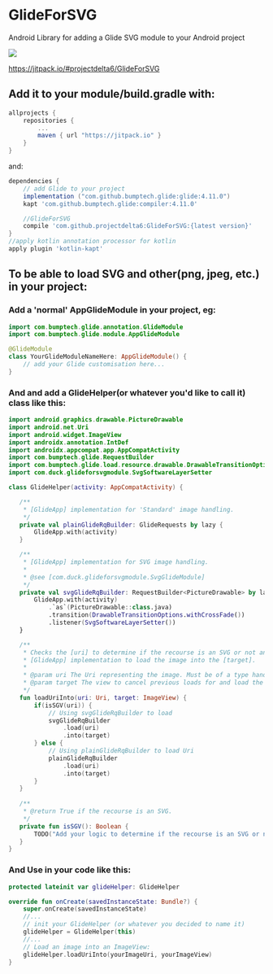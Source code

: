 # GlideForSVG

Android Library for adding a Glide SVG module to your Android project

[![](https://jitpack.io/v/projectdelta6/GlideForSVG.svg)](https://jitpack.io/#projectdelta6/GlideForSVG)

https://jitpack.io/#projectdelta6/GlideForSVG

## Add it to your module/build.gradle with:
```gradle
allprojects {
    repositories {
        ...
        maven { url "https://jitpack.io" }
    }
}
```
and:

```gradle
dependencies {
    // add Glide to your project
    implementation ("com.github.bumptech.glide:glide:4.11.0")
    kapt 'com.github.bumptech.glide:compiler:4.11.0'

    //GlideForSVG
    compile 'com.github.projectdelta6:GlideForSVG:{latest version}'
}
//apply kotlin annotation processor for kotlin
apply plugin 'kotlin-kapt'
```

## To be able to load SVG and other(png, jpeg, etc.) in your project:

### Add a 'normal' AppGlideModule in your project, eg:
```kotlin
import com.bumptech.glide.annotation.GlideModule
import com.bumptech.glide.module.AppGlideModule

@GlideModule
class YourGlideModuleNameHere: AppGlideModule() {
    // add your Glide customisation here...
}
```

### And and add a GlideHelper(or whatever you'd like to call it) class like this:
```kotlin
import android.graphics.drawable.PictureDrawable
import android.net.Uri
import android.widget.ImageView
import androidx.annotation.IntDef
import androidx.appcompat.app.AppCompatActivity
import com.bumptech.glide.RequestBuilder
import com.bumptech.glide.load.resource.drawable.DrawableTransitionOptions
import com.duck.glideforsvgmodule.SvgSoftwareLayerSetter

class GlideHelper(activity: AppCompatActivity) {

   /**
    * [GlideApp] implementation for 'Standard' image handling.
    */
   private val plainGlideRqBuilder: GlideRequests by lazy {
       GlideApp.with(activity)
   }

   /**
    * [GlideApp] implementation for SVG image handling.
    *
    * @see [com.duck.glideforsvgmodule.SvgGlideModule]
    */
   private val svgGlideRqBuilder: RequestBuilder<PictureDrawable> by lazy {
       GlideApp.with(activity)
           .`as`(PictureDrawable::class.java)
           .transition(DrawableTransitionOptions.withCrossFade())
           .listener(SvgSoftwareLayerSetter())
   }

   /**
    * Checks the [uri] to determine if the recourse is an SVG or not and invokes the appropriate
    * [GlideApp] implementation to load the image into the [target].
    *
    * @param uri The Uri representing the image. Must be of a type handled by [com.bumptech.glide.load.model.UriLoader].
    * @param target The view to cancel previous loads for and load the new resource into.
    */
   fun loadUriInto(uri: Uri, target: ImageView) {
       if(isSGV(uri)) {
           // Using svgGlideRqBuilder to load
           svgGlideRqBuilder
               .load(uri)
               .into(target)
       } else {
           // Using plainGlideRqBuilder to load Uri
           plainGlideRqBuilder
               .load(uri)
               .into(target)
       }
   }
   
   /**
    * @return True if the recourse is an SVG.
    */
   private fun isSGV(): Boolean {
       TODO("Add your logic to determine if the recourse is an SVG or not")
   }
}
```

### And Use in your code like this:

```kotlin
protected lateinit var glideHelper: GlideHelper

override fun onCreate(savedInstanceState: Bundle?) {
    super.onCreate(savedInstanceState)
    //...
    // init your GlideHelper (or whatever you decided to name it)
    glideHelper = GlideHelper(this)
    //...
    // Load an image into an ImageView:
    glideHelper.loadUriInto(yourImageUri, yourImageView)
}
```